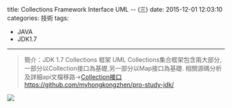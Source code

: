 title: Collections Framework Interface UML -- (三)
date: 2015-12-01 12:03:10
categories: 技術
tags: 
- JAVA
- JDK1.7
---
> 簡介：JDK 1.7 Collections 框架 UML 
> Collections集合框架包含兩大部分,一部分以Collection接口為基礎,另一部分以Map接口為基礎.
> 相關源碼分析及詳細api文檔移路→[Collection接口https://github.com/myhongkongzhen/pro-study-jdk/](https://github.com/myhongkongzhen/pro-study-jdk/tree/master/src/main/java/z/z/w/jdk/collections)

<!--more-->  

<img src="/images/Collections/Collection_uml.png"  />
